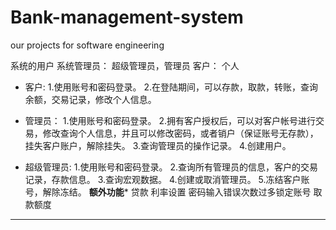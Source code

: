 # Bank-management-system
our projects for software engineering

系统的用户
		系统管理员：
				超级管理员，管理员
		客户：
				个人

*  客户:
1.使用账号和密码登录。
2.在登陆期间，可以存款，取款，转账，查询余额，交易记录，修改个人信息。
		
*  管理员：
1.使用账号和密码登录。
2.拥有客户授权后，可以对客户帐号进行交易，修改查询个人信息，并且可以修改密码，或者销户（保证账号无存款），挂失客户账户，解除挂失。
3.查询管理员的操作记录。
4.创建用户。

*  超级管理员:
1.使用账号和密码登录。
2.查询所有管理员的信息，客户的交易记录，存款信息。
3.查询宏观数据。
4.创建或取消管理员。
5.冻结客户账号，解除冻结。
********额外功能*********
贷款
利率设置
密码输入错误次数过多锁定账号
取款额度

*************************
